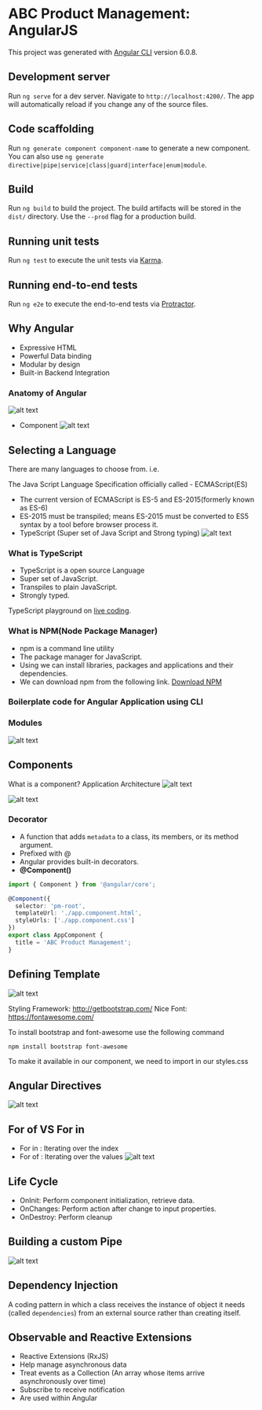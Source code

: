 # ABC Product Management: AngularJS

This project was generated with [Angular CLI](https://github.com/angular/angular-cli) version 6.0.8.

## Development server

Run `ng serve` for a dev server. Navigate to `http://localhost:4200/`. The app will automatically reload if you change any of the source files.

## Code scaffolding

Run `ng generate component component-name` to generate a new component. You can also use `ng generate directive|pipe|service|class|guard|interface|enum|module`.

## Build

Run `ng build` to build the project. The build artifacts will be stored in the `dist/` directory. Use the `--prod` flag for a production build.

## Running unit tests

Run `ng test` to execute the unit tests via [Karma](https://karma-runner.github.io).

## Running end-to-end tests

Run `ng e2e` to execute the end-to-end tests via [Protractor](http://www.protractortest.org/).

## Why Angular
- Expressive HTML
- Powerful Data binding
- Modular by design
- Built-in Backend Integration

### Anatomy of Angular
![alt text](images/anatomy1.png)

- Component
![alt text](images/component1.png)

Selecting a Language
--------------------
There are many languages to choose from. i.e.

The Java Script Language Specification officially called - ECMAScript(ES)
- The current version of ECMAScript is ES-5 and ES-2015(formerly known as ES-6)
- ES-2015 must be transpiled; means ES-2015 must be converted to ES5 syntax by a tool before browser process it.
- TypeScript (Super set of Java Script and Strong typing)
![alt text](images/selectinglang.png)

### What is TypeScript
- TypeScript is a open source Language
- Super set of JavaScript.
- Transpiles to plain JavaScript.
- Strongly typed.

TypeScript playground on [live coding](http://www.typescriptlang.org/play/).

### What is NPM(Node Package Manager)
- npm is a command line utility
- The package manager for JavaScript.
- Using we can install libraries, packages and applications and their dependencies.
- We can download npm from the following link. [Download NPM](https://nodejs.org/en/download/)

### Boilerplate code for Angular Application using CLI

### Modules
![alt text](images/es2015modules.png)

## Components
What is a component?
Application Architecture
![alt text](images/apparch.png)

![alt text](images/component2.png)

### Decorator
- A function that adds `metadata` to a class, its members, or its method argument.
- Prefixed with @
- Angular provides built-in decorators.
- **@Component()**

```TypeScript
import { Component } from '@angular/core';

@Component({
  selector: 'pm-root',
  templateUrl: './app.component.html',
  styleUrls: ['./app.component.css']
})
export class AppComponent {
  title = 'ABC Product Management';
}
```

Defining Template
------------------
![alt text](images/definingtemplate.png)

Styling Framework: http://getbootstrap.com/
Nice Font: https://fontawesome.com/

To install bootstrap and font-awesome use the following command
```console
npm install bootstrap font-awesome
```
To make it available in our component, we need to import in our styles.css


Angular Directives
------------------
![alt text](images/directive1.png)

For of VS For in
----------------
- For in : Iterating over the index
- For of : Iterating over the values
![alt text](images/forifvsforin.png)

Life Cycle
----------
- OnInit: Perform component initialization, retrieve data.
- OnChanges: Perform action after change to input properties.
- OnDestroy: Perform cleanup

Building a custom Pipe
----------------------
![alt text](images/customepipe.png)

Dependency Injection
---------------------
A coding pattern in which a class receives the instance of object it needs (called `dependencies`) from an external source rather than creating itself.

Observable and Reactive Extensions
----------------------------------
- Reactive Extensions (RxJS)
- Help manage asynchronous data
- Treat events as a Collection
  (An array whose items arrive asynchronously over time)
- Subscribe to receive notification
- Are used within Angular

